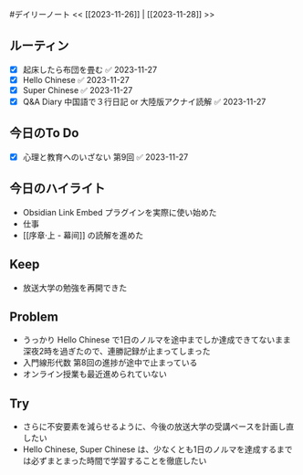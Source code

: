 #デイリーノート
<< [[2023-11-26]] | [[2023-11-28]] >>
## ルーティン
- [x] 起床したら布団を畳む ✅ 2023-11-27
- [x] Hello Chinese ✅ 2023-11-27
- [x] Super Chinese ✅ 2023-11-27
- [x] Q&A Diary 中国語で３行日記 or 大陸版アクナイ読解 ✅ 2023-11-27
## 今日のTo Do
- [x] 心理と教育へのいざない 第9回 ✅ 2023-11-27
## 今日のハイライト
- Obsidian Link Embed プラグインを実際に使い始めた
- 仕事
- [[序章·上 - 幕间]] の読解を進めた
## Keep
- 放送大学の勉強を再開できた
## Problem
- うっかり Hello Chinese で1日のノルマを途中までしか達成できてないまま深夜2時を過ぎたので、連勝記録が止まってしまった
- 入門線形代数 第8回の進捗が途中で止まっている
- オンライン授業も最近進められていない
## Try
- さらに不安要素を減らせるように、今後の放送大学の受講ペースを計画し直したい
- Hello Chinese, Super Chinese は、少なくとも1日のノルマを達成するまでは必ずまとまった時間で学習することを徹底したい